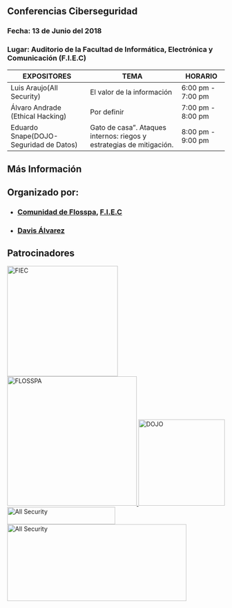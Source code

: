 
## Conferencias Ciberseguridad

### Fecha: 13 de Junio del 2018
### Lugar: Auditorio de la Facultad de Informática, Electrónica y Comunicación (F.I.E.C)

|        EXPOSITORES    |                                TEMA                                        | HORARIO  |
|-----------------------|----------------------------------------------------------------------------|----------|
| Luis Araujo(All Security)           | El valor de la información |6:00 pm - 7:00 pm          |
|Álvaro Andrade (Ethical Hacking)          |   Por definir     |7:00 pm - 8:00 pm                                                    |7:00 pm - 8:00 pm          |
| Eduardo Snape(DOJO-Seguridad de Datos)          |Gato de casa”. Ataques internos: riegos y estrategias de mitigación.                                                                |8:00 pm - 9:00 pm          |

## Más Información


## Organizado por:

- ### [Comunidad de Flosspa](https://floss-pa.net/),  [F.I.E.C](http://fiec.up.ac.pa/)
- ### [Davis Álvarez](https://twitter.com/davisclick)

## Patrocinadores
<a href="http://fiec.up.ac.pa/" target="_blank">
<img border="0" alt="FIEC" src="https://pbs.twimg.com/profile_images/669533521921204225/AXQ3oaui_400x400.png" width="256" height="256">
</a>

<a href="https://floss-pa.net/" target="_blank">
<img border="0" alt="FLOSSPA" src="https://pbs.twimg.com/profile_images/852597051808522240/5iJqsWQL_400x400.jpg" width="300" height="300">
</a>

<a href="http://dojoseguridaddedatos.com/" target="_blank">
<img border="0" alt="DOJO" src="https://scontent.fpac1-2.fna.fbcdn.net/v/t1.0-1/p200x200/27459523_1611711122250041_5051983046932685872_n.jpg?_nc_cat=0&oh=6962b6b4b88d1a2d26d722272f3c5671&oe=5B995750" width="200" height="200">
</a>

<a href="http://allsecurity.org/" target="_blank">
<img border="0" alt="All Security" src="https://i2.wp.com/allsecurity.org/wp-content/uploads/2018/03/logo250x40.png" width="250" height="40">
</a>

<a href="http://ehacking.com.bo/" target="_blank">
<img border="0" alt="All Security" src="http://ehacking.com.bo/wp-content/uploads/2015/05/nlogoEHC.png" width="415" height="178">
</a>
